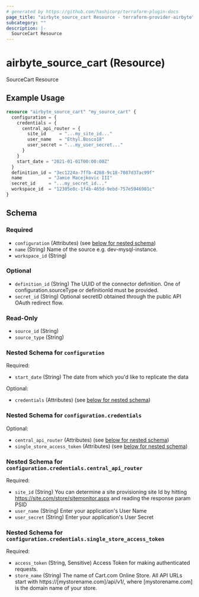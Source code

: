 ```yaml
---
# generated by https://github.com/hashicorp/terraform-plugin-docs
page_title: "airbyte_source_cart Resource - terraform-provider-airbyte"
subcategory: ""
description: |-
  SourceCart Resource
---
```


# airbyte_source_cart (Resource)

SourceCart Resource

## Example Usage

```terraform
resource "airbyte_source_cart" "my_source_cart" {
  configuration = {
    credentials = {
      central_api_router = {
        site_id     = "...my_site_id..."
        user_name   = "Ethyl.Bosco18"
        user_secret = "...my_user_secret..."
      }
    }
    start_date = "2021-01-01T00:00:00Z"
  }
  definition_id = "3ec1224a-7ffb-4268-9c18-7087d37ac99f"
  name          = "Jamie Macejkovic III"
  secret_id     = "...my_secret_id..."
  workspace_id  = "12305e0c-1f4b-465d-9ebd-757e5946981c"
}
```

<!-- schema generated by tfplugindocs -->
## Schema

### Required

- `configuration` (Attributes) (see [below for nested schema](#nestedatt--configuration))
- `name` (String) Name of the source e.g. dev-mysql-instance.
- `workspace_id` (String)

### Optional

- `definition_id` (String) The UUID of the connector definition. One of configuration.sourceType or definitionId must be provided.
- `secret_id` (String) Optional secretID obtained through the public API OAuth redirect flow.

### Read-Only

- `source_id` (String)
- `source_type` (String)

<a id="nestedatt--configuration"></a>
### Nested Schema for `configuration`

Required:

- `start_date` (String) The date from which you'd like to replicate the data

Optional:

- `credentials` (Attributes) (see [below for nested schema](#nestedatt--configuration--credentials))

<a id="nestedatt--configuration--credentials"></a>
### Nested Schema for `configuration.credentials`

Optional:

- `central_api_router` (Attributes) (see [below for nested schema](#nestedatt--configuration--credentials--central_api_router))
- `single_store_access_token` (Attributes) (see [below for nested schema](#nestedatt--configuration--credentials--single_store_access_token))

<a id="nestedatt--configuration--credentials--central_api_router"></a>
### Nested Schema for `configuration.credentials.central_api_router`

Required:

- `site_id` (String) You can determine a site provisioning site Id by hitting https://site.com/store/sitemonitor.aspx and reading the response param PSID
- `user_name` (String) Enter your application's User Name
- `user_secret` (String) Enter your application's User Secret


<a id="nestedatt--configuration--credentials--single_store_access_token"></a>
### Nested Schema for `configuration.credentials.single_store_access_token`

Required:

- `access_token` (String, Sensitive) Access Token for making authenticated requests.
- `store_name` (String) The name of Cart.com Online Store. All API URLs start with https://[mystorename.com]/api/v1/, where [mystorename.com] is the domain name of your store.


